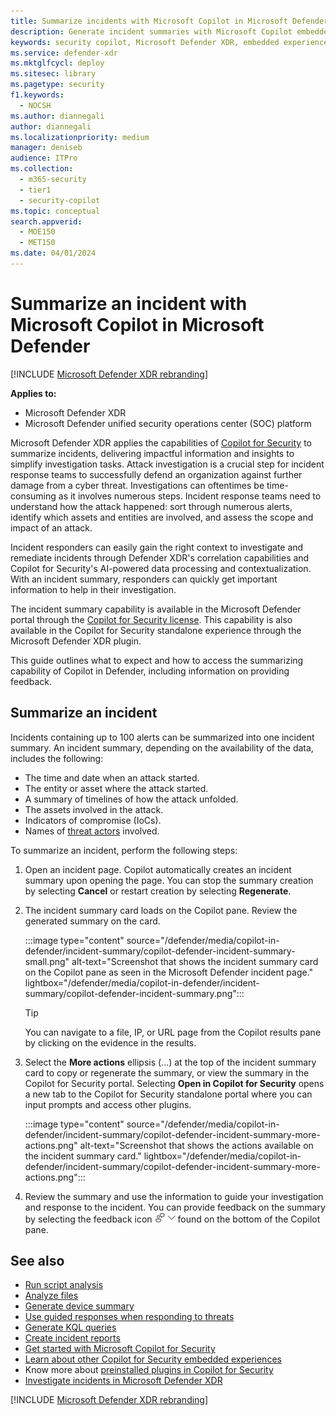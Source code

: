 ```yaml
---
title: Summarize incidents with Microsoft Copilot in Microsoft Defender
description: Generate incident summaries with Microsoft Copilot embedded in Microsoft Defender.
keywords: security copilot, Microsoft Defender XDR, embedded experience, incident summary, script analyzer, script analysis, query assistant, m365, guided response, incident response playbooks, incident response, summary, summarize incident, summarize incidents, incident overview, write incident summary, Microsoft Copilot for Security, Copilot in Defender, Microsoft Defender
ms.service: defender-xdr
ms.mktglfcycl: deploy
ms.sitesec: library
ms.pagetype: security
f1.keywords:
  - NOCSH
ms.author: diannegali
author: diannegali
ms.localizationpriority: medium
manager: deniseb
audience: ITPro
ms.collection:
  - m365-security
  - tier1
  - security-copilot
ms.topic: conceptual
search.appverid:
  - MOE150
  - MET150
ms.date: 04/01/2024
---
```


# Summarize an incident with Microsoft Copilot in Microsoft Defender

[!INCLUDE [Microsoft Defender XDR rebranding](../includes/microsoft-defender.md)]

**Applies to:**

- Microsoft Defender XDR
- Microsoft Defender unified security operations center (SOC) platform

Microsoft Defender XDR applies the capabilities of [Copilot for Security](/security-copilot/microsoft-security-copilot) to summarize incidents, delivering impactful information and insights to simplify investigation tasks. Attack investigation is a crucial step for incident response teams to successfully defend an organization against further damage from a cyber threat. Investigations can oftentimes be time-consuming as it involves numerous steps. Incident response teams need to understand how the attack happened: sort through numerous alerts, identify which assets and entities are involved, and assess the scope and impact of an attack.

Incident responders can easily gain the right context to investigate and remediate incidents through Defender XDR's correlation capabilities and Copilot for Security's AI-powered data processing and contextualization. With an incident summary, responders can quickly get important information to help in their investigation.

The incident summary capability is available in the Microsoft Defender portal through the [Copilot for Security license](/security-copilot/faq-security-copilot). This capability is also available in the Copilot for Security standalone experience through the Microsoft Defender XDR plugin.

This guide outlines what to expect and how to access the summarizing capability of Copilot in Defender, including information on providing feedback.

## Summarize an incident

Incidents containing up to 100 alerts can be summarized into one incident summary. An incident summary, depending on the availability of the data, includes the following:

- The time and date when an attack started.
- The entity or asset where the attack started.
- A summary of timelines of how the attack unfolded.
- The assets involved in the attack.
- Indicators of compromise (IoCs).
- Names of [threat actors](/microsoft-365/security/intelligence/microsoft-threat-actor-naming) involved.

To summarize an incident, perform the following steps:

1. Open an incident page. Copilot automatically creates an incident summary upon opening the page. You can stop the summary creation by selecting **Cancel** or restart creation by selecting **Regenerate**.

2. The incident summary card loads on the Copilot pane. Review the generated summary on the card.
 
   :::image type="content" source="/defender/media/copilot-in-defender/incident-summary/copilot-defender-incident-summary-small.png" alt-text="Screenshot that shows the incident summary card on the Copilot pane as seen in the Microsoft Defender incident page." lightbox="/defender/media/copilot-in-defender/incident-summary/copilot-defender-incident-summary.png":::

   > [!TIP]
   > You can navigate to a file, IP, or URL page from the Copilot results pane by clicking on the evidence in the results.

1. Select the **More actions** ellipsis (...) at the top of the incident summary card to copy or regenerate the summary, or view the summary in the Copilot for Security portal. Selecting **Open in Copilot for Security** opens a new tab to the Copilot for Security standalone portal where you can input prompts and access other plugins.

   :::image type="content" source="/defender/media/copilot-in-defender/incident-summary/copilot-defender-incident-summary-more-actions.png" alt-text="Screenshot that shows the actions available on the incident summary card." lightbox="/defender/media/copilot-in-defender/incident-summary/copilot-defender-incident-summary-more-actions.png":::

1. Review the summary and use the information to guide your investigation and response to the incident. You can provide feedback on the summary by selecting the feedback icon ![Screenshot of the feedback icon for Copilot in Defender cards](/defender/media/copilot-in-defender/copilot-defender-feedback.png) found on the bottom of the Copilot pane.

## See also

- [Run script analysis](security-copilot-m365d-script-analysis.md)
- [Analyze files](copilot-in-defender-file-analysis.md)
- [Generate device summary](copilot-in-defender-device-summary.md)
- [Use guided responses when responding to threats](security-copilot-m365d-guided-response.md)
- [Generate KQL queries](advanced-hunting-security-copilot.md)
- [Create incident reports](security-copilot-m365d-create-incident-report.md)
- [Get started with Microsoft Copilot for Security](/security-copilot/get-started-security-copilot)
- [Learn about other Copilot for Security embedded experiences](/security-copilot/experiences-security-copilot)
- Know more about [preinstalled plugins in Copilot for Security](/security-copilot/manage-plugins#preinstalled-plugins)
- [Investigate incidents in Microsoft Defender XDR](investigate-incidents.md)

[!INCLUDE [Microsoft Defender XDR rebranding](../includes/defender-m3d-techcommunity.md)]

